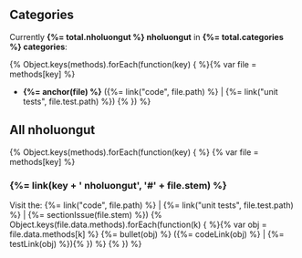 ## Categories

Currently **{%= total.nholuongut %} nholuongut** in **{%= total.categories %} categories**:

{% Object.keys(methods).forEach(function(key) { %}{% var file = methods[key] %}
- **{%= anchor(file) %}** ({%= link("code", file.path) %} | {%= link("unit tests", file.test.path) %}) {% }) %}

## All nholuongut

{% Object.keys(methods).forEach(function(key) { %}
{% var file = methods[key] %}

### {%= link(key + ' nholuongut', '#' + file.stem) %}
Visit the: {%= link("code", file.path) %} | {%= link("unit tests", file.test.path) %} | {%= sectionIssue(file.stem) %})
  {% Object.keys(file.data.methods).forEach(function(k) { %}{% var obj = file.data.methods[k] %}
  {%= bullet(obj) %} ({%= codeLink(obj) %} | {%= testLink(obj) %}){% }) %}
{% }) %}